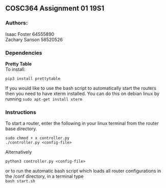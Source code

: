 ## COSC364 Assignment 01 19S1

### Authors:  
Isaac Foster 64555890  
Zachary Sanson 58520526 
          
          
### Dependencies

**Pretty Table**  
To install:

```pip3 install prettytable```

If you would like to use the bash script to automatically start the routers then you need to have xterm installed. 
You can do this on debian linux by running ```sudo apt-get install xterm```

### Instructions

To start a router, enter the following in your linux terminal from the router base directory.

```
sudo chmod + x controller.py  
./controller.py <config-file>
```  

Alternatively  

```python3 controller.py <config-file>```

or to run the automatic bash script which loads all router configurations in the /conf
directory, in a terminal type  
 ```bash start.sh```
